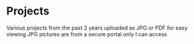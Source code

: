 # Projects
Various projects from the past 2 years
uploaded as JPG or PDF for easy viewing
JPG pictures are from a secure portal only I can access
